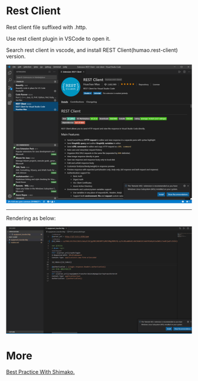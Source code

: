 # Rest Client

Rest client file suffixed with .http.

Use rest client plugin in VSCode to open it.

Search rest client in vscode, and install REST Client(humao.rest-client) version.

![Gitter](../imgs/rest-client-searched-in-vscode.png)

---

Rendering as below:

![Gitter](../imgs/rest-client-rendering.gif)

# More

[Best Practice With Shimako.](http://note.youdao.com/noteshare?id=ea26af4e82c333dddbed9b0330af0148&sub=wcp1566995451897797)